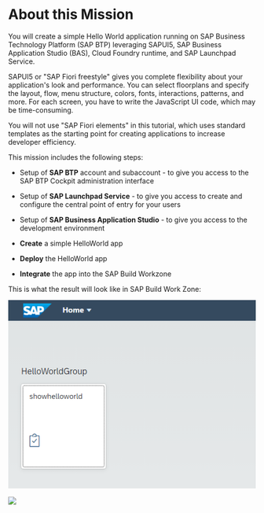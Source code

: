 # About this Mission

You will create a simple Hello World application running on SAP Business Technology Platform (SAP BTP) leveraging SAPUI5, SAP Business Application Studio (BAS), Cloud Foundry runtime, and SAP Launchpad Service.

SAPUI5 or "SAP Fiori freestyle" gives you complete flexibility about your application's look and performance. You can select floorplans and specify the layout, flow, menu structure, colors, fonts, interactions, patterns, and more. For each screen, you have to write the JavaScript UI code, which may be time-consuming.

You will not use "SAP Fiori elements" in this tutorial, which uses standard templates as the starting point for creating applications to increase developer efficiency.


This mission includes the following steps:

* Setup of **SAP BTP** account and subaccount - to give you access to the SAP BTP Cockpit administration interface

* Setup of **SAP Launchpad Service** - to give you access to create and configure the central point of entry for your users

* Setup of **SAP Business Application Studio** - to give you access to the development environment

* **Create** a simple HelloWorld app

* **Deploy** the HelloWorld app

* **Integrate** the app into the SAP Build Workzone 

This is what the result will look like in SAP Build Work Zone:

![](images/d1_helloworld_app.png)

![](pages/1_discover/images/d1_helloworld_app.png)


